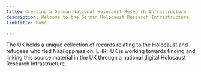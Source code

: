 ```yaml
---
title: Creating a German National Holocaust Research Infrastructure
description: Welcome to the German Holocaust Research Infrastructure
linkTitle: Home

---
```


The UK holds a unique collection of records relating to the Holocaust and refugees who
fled Nazi oppression. EHRI-UK is working towards finding and linking this source material
in the UK through a national digital Holocaust Research Infrastructure.
